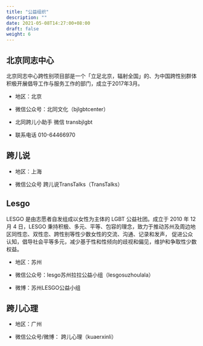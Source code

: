 ```yaml
---
title: "公益组织"
description: ""
date: 2021-05-08T14:27:00+08:00
draft: false
weight: 6
---
```


## 北京同志中心

北京同志中心跨性别项目部是一个「立足北京，辐射全国」的、为中国跨性别群体积极开展倡导工作与服务工作的部门，成立于2017年3月。

- 地区：北京

- 微信公众号：北同文化（bjlgbtcenter）

-  北同跨儿小助手 微信 transbjlgbt

-  联系电话 010-64466970

## 跨儿说

-  地区：上海

-  微信公众号 跨儿说TransTalks（TransTalks）

## Lesgo

LESGO 是由志愿者自发组成以女性为主体的 LGBT 公益社团。成立于 2010 年 12 月 4 日，LESGO 秉持积极、多元、平等、包容的理念，致力于推动苏州及周边地区同性恋、双性恋、跨性别等性少数女性的交流、沟通、记录和发声， 促进公众认知，倡导社会平等多元，减少基于性和性倾向的歧视和偏见，维护和争取性少数权益。

-  地区：苏州

-  微信公众号：lesgo苏州拉拉公益小组（lesgosuzhoulala）

-  微博：苏州LESGO公益小组

## 跨儿心理


-  地区：广州

-  微信公众号/微博： 跨儿心理（kuaerxinli）